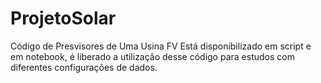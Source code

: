 # ProjetoSolar
Código de Presvisores de Uma Usina FV
Está disponibilizado em script e em notebook, é liberado a utilização desse código para estudos com diferentes configurações de dados.
